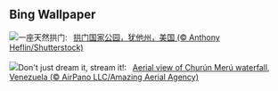 ## Bing Wallpaper
![](https://www.bing.com/th?id=OHR.SunsetArchesNP_ZH-CN9875945974_UHD.jpg&w=1000)一座天然拱门:&nbsp;&ensp;[拱门国家公园，犹他州，美国 (© Anthony Heflin/Shutterstock)](https://www.bing.com/th?id=OHR.SunsetArchesNP_ZH-CN9875945974_UHD.jpg)
<br><br/>
![](https://www.bing.com/th?id=OHR.DragonWaterfall_EN-US2799967886_UHD.jpg&w=1000)Don't just dream it, stream it!:&nbsp;&ensp;[Aerial view of Churún Merú waterfall, Venezuela (© AirPano LLC/Amazing Aerial Agency)](https://www.bing.com/th?id=OHR.DragonWaterfall_EN-US2799967886_UHD.jpg)
<br><br/>
